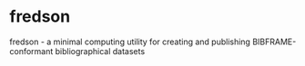 # fredson
 fredson - a minimal computing utility for creating and publishing BIBFRAME-conformant bibliographical datasets
